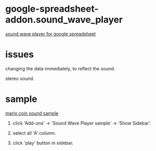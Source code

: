# google-spreadsheet-addon.sound_wave_player
[sound wave player for google spreadsheet](https://chrome.google.com/webstore/detail/sound-wave-player/cnaclkbhfoieodgpkhgnabhblffkmccg "sound wave player for google spreadsheet")

# issues
changing the data immediately, to reflect the sound.

stereo sound.

# sample
[mario coin sound sample](https://docs.google.com/spreadsheets/d/1HDhnWcvu9TtGVaaxLb__tGRQIhmNEDDww9IvICYISr8/edit#gid=2056848494 "Sound Wave Player - sample spreadsheet")

1. click 'Add-ons' -> 'Sound Wave Player sample' -> 'Show Sidebar'.

2. select all 'A' column.

3. click 'play' button in sidebar.
